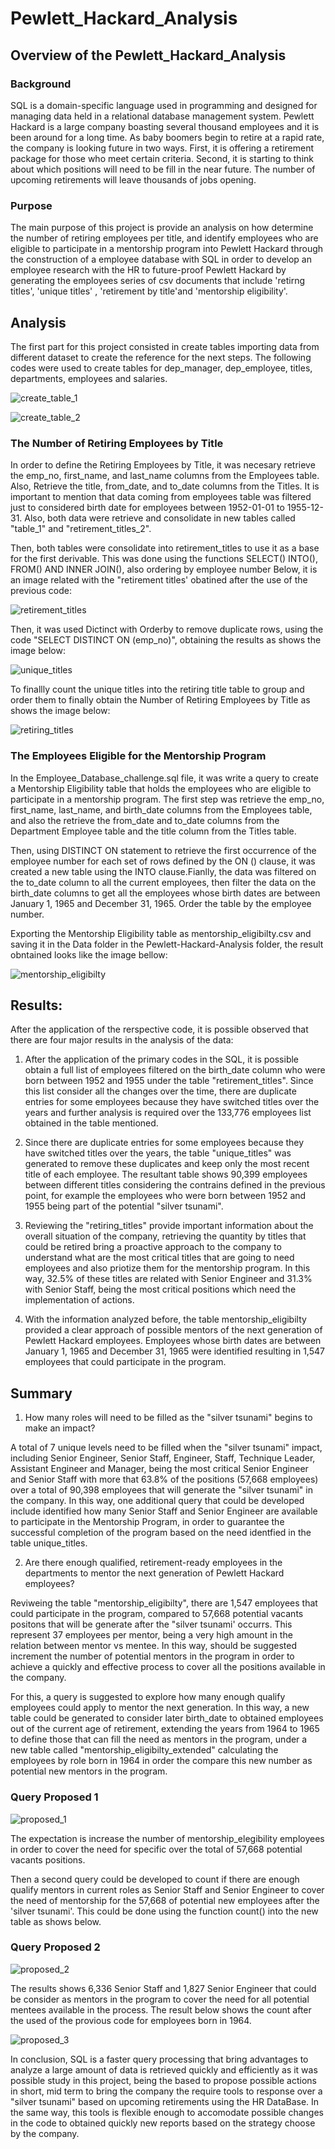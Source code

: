 # Pewlett_Hackard_Analysis

## Overview of the Pewlett_Hackard_Analysis

### Background

SQL is a domain-specific language used in programming and designed for managing data held in a relational database management system. Pewlett Hackard is a large company boasting several thousand employees and it is been around for a long time. As baby boomers begin to retire at a rapid rate, the company is looking future in two ways. First, it is offering a retirement package for those who meet certain criteria. Second, it is starting to think about which positions will need to be fill in the near future. The number of upcoming retirements will leave thousands of jobs opening.  


### Purpose

The main purpose of this project is provide an analysis on how determine the number of retiring employees per title, and identify employees who are eligible to participate in a mentorship program into Pewlett Hackard through the construction of a employee database with SQL in order to develop an employee research with the HR to future-proof Pewlett Hackard by generating the employees series of csv documents that include  'retirng titles', 'unique titles' , 'retirement by title'and 'mentorship eligibility'.  

## Analysis

The first part for this project consisted in create tables importing data from different dataset to create the reference for the next steps. The following codes were used to create tables for dep_manager, dep_employee, titles, departments, employees and salaries.


![create_table_1](Images/create_table_1.png)



![create_table_2](Images/create_table_2.png)

### The Number of Retiring Employees by Title

In order to define the Retiring Employees by Title, it was necesary retrieve the emp_no, first_name, and last_name columns from the Employees table. Also, Retrieve the title, from_date, and to_date columns from the Titles. It is important to mention that data coming from employees table was filtered just to considered birth date for employees between 1952-01-01 to 1955-12-31. Also, both data were retrieve and consolidate in new tables called "table_1" and "retirement_titles_2". 

Then, both tables were consolidate into retirement_titles to use it as a base for the first derivable. This was done using the functions SELECT() INTO(), FROM() AND INNER JOIN(), also ordering by employee number Below, it is an image related with the "retirement titles' obatined after the use of the previous code:

![retirement_titles](Images/retirement_titles.png)

Then, it was used Dictinct with Orderby to remove duplicate rows, using the code "SELECT DISTINCT ON (emp_no)", obtaining the results as shows the image below:

![unique_titles](Images/unique_titles.png)

To finallly count the unique titles into the retiring title table to group and order them to finally obtain the Number of Retiring Employees by Title as shows the image below:

![retiring_titles](Images/retiring_titles.png)



### The Employees Eligible for the Mentorship Program

In the Employee_Database_challenge.sql file, it was write a query to create a Mentorship Eligibility table that holds the employees who are eligible to participate in a mentorship program.
The first step was retrieve the emp_no, first_name, last_name, and birth_date columns from the Employees table, and also the retrieve the from_date and to_date columns from the Department Employee table and the title column from the Titles table.

Then, using DISTINCT ON statement to retrieve the first occurrence of the employee number for each set of rows defined by the ON () clause, it was created a new table using the INTO clause.Fianlly, the data was filtered on the to_date column to all the current employees, then filter the data on the birth_date columns to get all the employees whose birth dates are between January 1, 1965 and December 31, 1965.
Order the table by the employee number.

Exporting the Mentorship Eligibility table as mentorship_eligibilty.csv and saving it in the Data folder in the Pewlett-Hackard-Analysis folder, the result obntained looks like the image bellow:


![mentorship_eligibilty](Images/mentorship_eligibilty.png)


## Results:

After the application of the rerspective code, it is possible observed that there are four major results in the analysis of the data:

1. After the application of the primary codes in the SQL, it is possible obtain a full list of employees filtered on the birth_date column who were born between 1952 and 1955 under the table "retirement_titles". Since this list consider all the changes over the time, there are duplicate entries for some employees because they have switched titles over the years and further analysis is required over the 133,776 employees list obtained in the table mentioned. 

2. Since there are duplicate entries for some employees because they have switched titles over the years, the table "unique_titles" was generated to remove these duplicates and keep only the most recent title of each employee. The resultant table shows 90,399 employees between different titles considering the contrains defined in the previous point, for example the employees who were born between 1952 and 1955 being part of the potential "silver tsunami".

3. Reviewing the "retiring_titles" provide important information about the overall situation of the company, retrieving the quantity by titles that could be retired bring a proactive approach to the company to understand what are the most critical titles that are going to need employees and also priotize them for the mentorship program. In this way, 32.5% of these titles are related with Senior Engineer and 31.3% with Senior Staff, being the most critical positions which need the implementation of actions. 

4. With the information analyzed before, the table mentorship_eligibilty provided a clear approach of possible mentors of the next generation of Pewlett Hackard employees. Employees whose birth dates are between January 1, 1965 and December 31, 1965 were identified resulting in 1,547 employees that could participate in the program.  


## Summary 

1. How many roles will need to be filled as the "silver tsunami" begins to make an impact?

A total of 7 unique levels need to be filled when the "silver tsunami" impact, including Senior Engineer, Senior Staff, Engineer, Staff, Technique Leader, Assistant Engineer and Manager, being the most critical Senior Engineer and Senior Staff with more that 63.8% of the positions (57,668 employees) over a total of 90,398 employees that will generate the "silver tsunami" in the company. In this way, one additional query that could be developed include identified how many Senior Staff and Senior Engineer are available to participate in the Mentorship Program, in order to guarantee the successful completion of the program based on the need identfied in the table unique_titles. 

2. Are there enough qualified, retirement-ready employees in the departments to mentor the next generation of Pewlett Hackard employees?

Reviweing the table "mentorship_eligibilty", there are 1,547 employees that could participate in the program, compared to 57,668 potential vacants positons that will be generate after the "silver tsunami' occurrs. This represent 37 employees per mentor, being a very high amount in the relation between mentor vs mentee. In this way, should be suggested increment the number of potential mentors in the program in order to achieve a quickly and effective process to cover all the positions available in the company. 

For this, a query is suggested to explore how many enough qualify employees could apply to mentor the next generation. In this way, a new table could be generated to consider later birth_date to obtained employees out of the current age of retirement, extending the years from 1964 to 1965 to define those that can fill the need as mentors in the program, under a new table called "mentorship_eligibilty_extended" calculating the employees by role born in 1964 in order the compare this new number as potential new mentors in the program.

### Query Proposed 1

![proposed_1](Images/proposed_2.png)

The expectation is increase the number of mentorship_elegibility employees in order to cover the need for specific over the total of 57,668 potential vacants positions.

Then a second query could be developed to count if there are enough qualify mentors in current roles as Senior Staff and Senior Engineer to cover the need of mentorship for the 57,668 of potential new employees after the 'silver tsunami'. This could be done using the function count() into the new table as shows below. 

### Query Proposed 2

![proposed_2](Images/proposed_2_2.png)

The results shows 6,336 Senior Staff and 1,827 Senior Engineer that could be consider as mentors in the program to cover the need for all potential mentees available in the process. The result below shows the count after the used of the provious code for employees born in 1964.

![proposed_3](Images/proposed_2_3.png)

In conclusion, SQL is a faster query processing that bring advantages to analyze a large amount of data is retrieved quickly and efficiently as it was possible study in this project, being the based to propose possible actions in short, mid term to bring the company the require tools to response over a "silver tsunami" based on upcoming retirements using the HR DataBase. In the same way, this tools is flexible enough to accomodate possible changes in the code to obtained quickly new reports based on the strategy choose by the company. 
